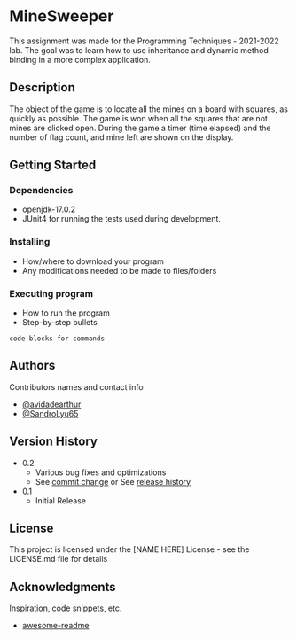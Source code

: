 # MineSweeper
This assignment was made for the Programming Techniques - 2021-2022 lab. 
The goal was to learn how to use inheritance and dynamic method binding in a
more complex application.

## Description

The object of the game is to locate all the mines on a board with squares, as
quickly as possible. The game is won when all the squares that are not
mines are clicked open. During the game a timer (time elapsed) and the
number of flag count, and mine left are shown on the display.


## Getting Started

### Dependencies

* openjdk-17.0.2
* JUnit4 for running the tests used during development.

### Installing

* How/where to download your program
* Any modifications needed to be made to files/folders

### Executing program

* How to run the program
* Step-by-step bullets
```
code blocks for commands
```

## Authors

Contributors names and contact info

* [@avidadearthur](https://github.com/avidadearthur)
* [@SandroLyu65](https://github.com/SandroLyu65)

## Version History

* 0.2
    * Various bug fixes and optimizations
    * See [commit change]() or See [release history]()
* 0.1
    * Initial Release

## License

This project is licensed under the [NAME HERE] License - see the LICENSE.md file for details

## Acknowledgments

Inspiration, code snippets, etc.
* [awesome-readme](https://github.com/matiassingers/awesome-readme)
